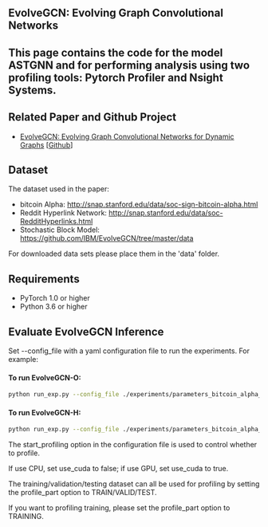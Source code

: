 ## EvolveGCN: Evolving Graph Convolutional Networks

This page contains the code for the model ASTGNN and for performing analysis using two profiling tools: Pytorch Profiler and Nsight Systems.
---

## Related Paper and Github Project

- [EvolveGCN: Evolving Graph Convolutional Networks for Dynamic Graphs](https://arxiv.org/abs/1902.10191) [[Github](https://github.com/IBM/EvolveGCN)]

## Dataset

The dataset used in the paper:

- bitcoin Alpha: http://snap.stanford.edu/data/soc-sign-bitcoin-alpha.html
- Reddit Hyperlink Network: http://snap.stanford.edu/data/soc-RedditHyperlinks.html
- Stochastic Block Model: https://github.com/IBM/EvolveGCN/tree/master/data
 
For downloaded data sets please place them in the 'data' folder.

## Requirements
  * PyTorch 1.0 or higher
  * Python 3.6 or higher

## Evaluate EvolveGCN Inference

Set --config_file with a yaml configuration file to run the experiments. For example:

#### To run EvolveGCN-O:
```sh
python run_exp.py --config_file ./experiments/parameters_bitcoin_alpha_edgecls_egcn_o.yaml
```
#### To run EvolveGCN-H:
```sh
python run_exp.py --config_file ./experiments/parameters_bitcoin_alpha_edgecls_egcn_h.yaml
```
The start_profiling option in the configuration file is used to control whether to profile. 

If use CPU, set use_cuda to false; if use GPU, set use_cuda to true.

The training/validation/testing dataset can all be used for profiling by setting the profile_part option to TRAIN/VALID/TEST.

If you want to profiling training, please set the profile_part option to TRAINING.

